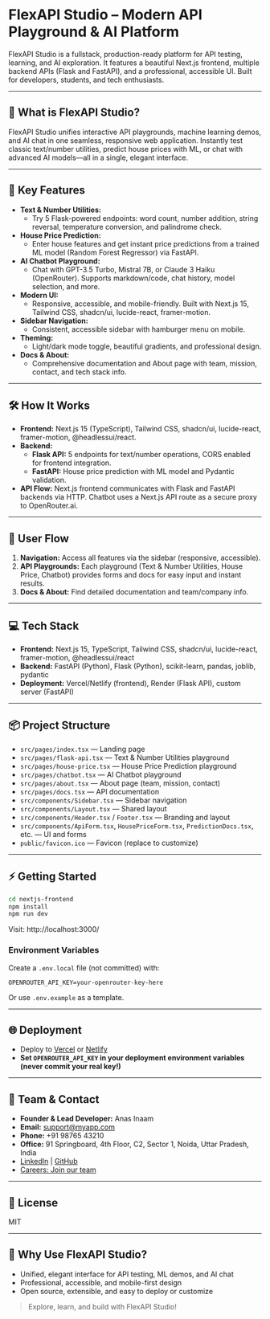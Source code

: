 # FlexAPI Studio – Modern API Playground & AI Platform

FlexAPI Studio is a fullstack, production-ready platform for API testing, learning, and AI exploration. It features a beautiful Next.js frontend, multiple backend APIs (Flask and FastAPI), and a professional, accessible UI. Built for developers, students, and tech enthusiasts.

---

## 🌟 What is FlexAPI Studio?
FlexAPI Studio unifies interactive API playgrounds, machine learning demos, and AI chat in one seamless, responsive web application. Instantly test classic text/number utilities, predict house prices with ML, or chat with advanced AI models—all in a single, elegant interface.

---

## 🚀 Key Features
- **Text & Number Utilities:**
  - Try 5 Flask-powered endpoints: word count, number addition, string reversal, temperature conversion, and palindrome check.
- **House Price Prediction:**
  - Enter house features and get instant price predictions from a trained ML model (Random Forest Regressor) via FastAPI.
- **AI Chatbot Playground:**
  - Chat with GPT-3.5 Turbo, Mistral 7B, or Claude 3 Haiku (OpenRouter). Supports markdown/code, chat history, model selection, and more.
- **Modern UI:**
  - Responsive, accessible, and mobile-friendly. Built with Next.js 15, Tailwind CSS, shadcn/ui, lucide-react, framer-motion.
- **Sidebar Navigation:**
  - Consistent, accessible sidebar with hamburger menu on mobile.
- **Theming:**
  - Light/dark mode toggle, beautiful gradients, and professional design.
- **Docs & About:**
  - Comprehensive documentation and About page with team, mission, contact, and tech stack info.

---

## 🛠️ How It Works
- **Frontend:** Next.js 15 (TypeScript), Tailwind CSS, shadcn/ui, lucide-react, framer-motion, @headlessui/react.
- **Backend:**
  - **Flask API:** 5 endpoints for text/number operations, CORS enabled for frontend integration.
  - **FastAPI:** House price prediction with ML model and Pydantic validation.
- **API Flow:** Next.js frontend communicates with Flask and FastAPI backends via HTTP. Chatbot uses a Next.js API route as a secure proxy to OpenRouter.ai.

---

## 🧭 User Flow
1. **Navigation:** Access all features via the sidebar (responsive, accessible).
2. **API Playgrounds:** Each playground (Text & Number Utilities, House Price, Chatbot) provides forms and docs for easy input and instant results.
3. **Docs & About:** Find detailed documentation and team/company info.

---

## 💻 Tech Stack
- **Frontend:** Next.js 15, TypeScript, Tailwind CSS, shadcn/ui, lucide-react, framer-motion, @headlessui/react
- **Backend:** FastAPI (Python), Flask (Python), scikit-learn, pandas, joblib, pydantic
- **Deployment:** Vercel/Netlify (frontend), Render (Flask API), custom server (FastAPI)

---

## 📦 Project Structure
- `src/pages/index.tsx` — Landing page
- `src/pages/flask-api.tsx` — Text & Number Utilities playground
- `src/pages/house-price.tsx` — House Price Prediction playground
- `src/pages/chatbot.tsx` — AI Chatbot playground
- `src/pages/about.tsx` — About page (team, mission, contact)
- `src/pages/docs.tsx` — API documentation
- `src/components/Sidebar.tsx` — Sidebar navigation
- `src/components/Layout.tsx` — Shared layout
- `src/components/Header.tsx` / `Footer.tsx` — Branding and layout
- `src/components/ApiForm.tsx`, `HousePriceForm.tsx`, `PredictionDocs.tsx`, etc. — UI and forms
- `public/favicon.ico` — Favicon (replace to customize)

---

## ⚡ Getting Started
```sh
cd nextjs-frontend
npm install
npm run dev
```
Visit: http://localhost:3000/

### Environment Variables
Create a `.env.local` file (not committed) with:
```
OPENROUTER_API_KEY=your-openrouter-key-here
```
Or use `.env.example` as a template.

---

## 🌐 Deployment
- Deploy to [Vercel](https://vercel.com/) or [Netlify](https://netlify.com/)
- **Set `OPENROUTER_API_KEY` in your deployment environment variables (never commit your real key!)**

---

## 👥 Team & Contact
- **Founder & Lead Developer:** Anas Inaam
- **Email:** support@myapp.com
- **Phone:** +91 98765 43210
- **Office:** 91 Springboard, 4th Floor, C2, Sector 1, Noida, Uttar Pradesh, India
- [LinkedIn](https://www.linkedin.com/in/anasinaam) | [GitHub](https://github.com/AnasInaam)
- [Careers: Join our team](https://github.com/AnasInaam)

---

## 📝 License
MIT

---

## 🙌 Why Use FlexAPI Studio?
- Unified, elegant interface for API testing, ML demos, and AI chat
- Professional, accessible, and mobile-first design
- Open source, extensible, and easy to deploy or customize

> Explore, learn, and build with FlexAPI Studio!
